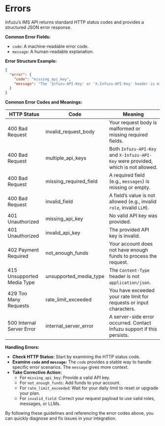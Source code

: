 # Errors

Infuzu’s IMS API returns standard HTTP status codes and provides a structured JSON error response.

**Common Error Fields:**

- `code`: A machine-readable error code.
- `message`: A human-readable explanation.

**Error Structure Example:**

```json
{
  "error": {
    "code": "missing_api_key",
    "message": "The 'Infuzu-API-Key' or 'X-Infuzu-API-Key' header is missing."
  }
}
```

**Common Error Codes and Meanings:**

| HTTP Status                | Code                   | Meaning                                                                           |
|----------------------------|------------------------|-----------------------------------------------------------------------------------|
| 400 Bad Request            | invalid_request_body   | Your request body is malformed or missing required fields.                        |
| 400 Bad Request            | multiple_api_keys      | Both `Infuzu-API-Key` and `X-Infuzu-API-Key` were provided, which is not allowed. |
| 400 Bad Request            | missing_required_field | A required field (e.g., `messages`) is missing or empty.                          |
| 400 Bad Request            | invalid_field          | A field’s value is not allowed (e.g., invalid `role`, invalid `LLM`).             |
| 401 Unauthorized           | missing_api_key        | No valid API key was provided.                                                    |
| 401 Unauthorized           | invalid_api_key        | The provided API key is invalid.                                                  |
| 402 Payment Required       | not_enough_funds       | Your account does not have enough funds to process the request.                   |
| 415 Unsupported Media Type | unsupported_media_type | The `Content-Type` header is not `application/json`.                              |
| 429 Too Many Requests      | rate_limit_exceeded    | You have exceeded your rate limit for requests or input characters.               |
| 500 Internal Server Error  | internal_server_error  | A server-side error occurred. Contact Infuzu support if this persists.            |

**Handling Errors:**

- **Check HTTP Status:** Start by examining the HTTP status code.
- **Examine `code` and `message`:** The `code` provides a stable way to handle specific error scenarios. The `message` 
gives more context.
- **Take Corrective Action:**
    - For `missing_api_key`: Provide a valid API key.
    - For `not_enough_funds`: Add funds to your account.
    - For `rate_limit_exceeded`: Wait for your daily limit to reset or upgrade your plan.
    - For `invalid_field`: Correct your request payload to use valid roles, messages, or LLMs.

By following these guidelines and referencing the error codes above, you can quickly diagnose and fix issues in your 
integration.
